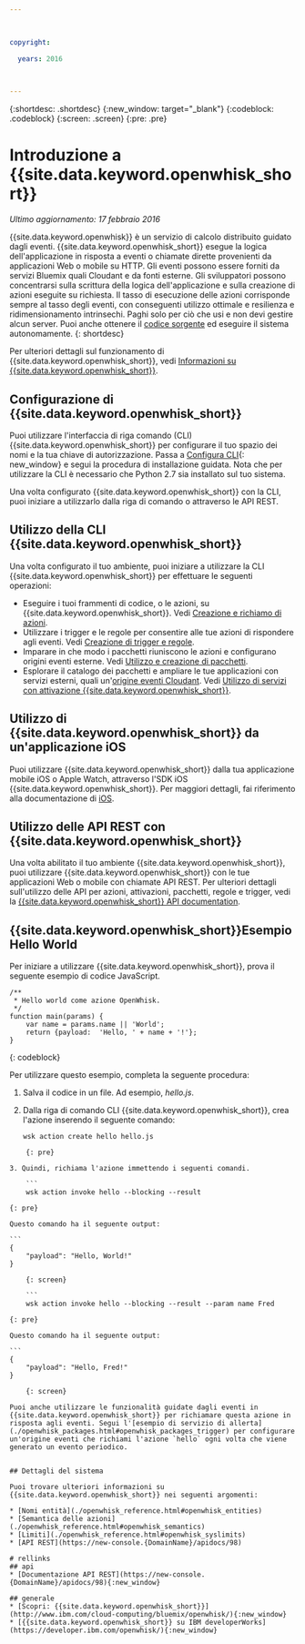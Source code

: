 ```yaml
---

 

copyright:

  years: 2016

 

---
```


{:shortdesc: .shortdesc}
{:new_window: target="_blank"}
{:codeblock: .codeblock}
{:screen: .screen}
{:pre: .pre}

# Introduzione a {{site.data.keyword.openwhisk_short}}
*Ultimo aggiornamento: 17 febbraio 2016*

{{site.data.keyword.openwhisk}} è un servizio di calcolo distribuito guidato dagli eventi. {{site.data.keyword.openwhisk_short}} esegue la logica dell'applicazione in risposta a eventi o chiamate dirette provenienti da applicazioni Web o mobile su HTTP. Gli eventi possono essere forniti da servizi Bluemix quali Cloudant e da fonti esterne. Gli sviluppatori possono concentrarsi sulla scrittura della logica dell'applicazione e sulla creazione di azioni eseguite su richiesta. Il tasso di esecuzione delle azioni corrisponde sempre al tasso degli eventi, con conseguenti utilizzo ottimale e resilienza e ridimensionamento intrinsechi. Paghi solo per ciò che usi e non devi gestire alcun server. Puoi anche ottenere il [codice sorgente](https://github.com/openwhisk/openwhisk) ed eseguire il sistema autonomamente.
{: shortdesc}

Per ulteriori dettagli sul funzionamento di {{site.data.keyword.openwhisk_short}}, vedi [Informazioni su {{site.data.keyword.openwhisk_short}}](./openwhisk_about.html).

## Configurazione di {{site.data.keyword.openwhisk_short}}
Puoi utilizzare l'interfaccia di riga comando (CLI) {{site.data.keyword.openwhisk_short}} per configurare il tuo spazio dei nomi e la tua chiave di autorizzazione. Passa a [Configura CLI](https://console.{DomainName}/openwhisk/cli){: new_window} e segui la procedura di installazione guidata. Nota che per utilizzare la CLI è necessario che Python 2.7 sia installato sul tuo sistema.

Una volta configurato {{site.data.keyword.openwhisk_short}} con la CLI, puoi iniziare a utilizzarlo dalla riga di comando o attraverso le API REST.

## Utilizzo della CLI {{site.data.keyword.openwhisk_short}}
Una volta configurato il tuo ambiente, puoi iniziare a utilizzare la CLI {{site.data.keyword.openwhisk_short}} per effettuare le seguenti operazioni:

* Eseguire i tuoi frammenti di codice, o le azioni, su {{site.data.keyword.openwhisk_short}}. Vedi [Creazione e richiamo di azioni](./openwhisk_actions.html).
* Utilizzare i trigger e le regole per consentire alle tue azioni di rispondere agli eventi. Vedi [Creazione di trigger e regole](./openwhisk_triggers_rules.html).
* Imparare in che modo i pacchetti riuniscono le azioni e configurano origini eventi esterne. Vedi [Utilizzo e creazione di pacchetti](./openwhisk_packages.html).
* Esplorare il catalogo dei pacchetti e ampliare le tue applicazioni con servizi esterni, quali un'[origine eventi Cloudant](./openwhisk_catalog.html#openwhisk_catalog_cloudant). Vedi [Utilizzo di servizi con attivazione {{site.data.keyword.openwhisk_short}}](./openwhisk_catalog.html).


## Utilizzo di {{site.data.keyword.openwhisk_short}} da un'applicazione iOS
Puoi utilizzare {{site.data.keyword.openwhisk_short}} dalla tua applicazione mobile iOS o Apple Watch, attraverso l'SDK iOS {{site.data.keyword.openwhisk_short}}. Per maggiori dettagli, fai riferimento alla documentazione di [iOS](./openwhisk_mobile_sdk.html).

## Utilizzo delle API REST con {{site.data.keyword.openwhisk_short}}
Una volta abilitato il tuo ambiente {{site.data.keyword.openwhisk_short}}, puoi utilizzare {{site.data.keyword.openwhisk_short}} con le tue applicazioni Web o mobile con chiamate API REST. Per ulteriori dettagli sull'utilizzo delle API per azioni, attivazioni, pacchetti, regole e trigger, vedi la [{{site.data.keyword.openwhisk_short}} API documentation](https://new-console.{DomainName}/apidocs/98).

## {{site.data.keyword.openwhisk_short}}Esempio Hello World
Per iniziare a utilizzare {{site.data.keyword.openwhisk_short}}, prova il seguente esempio di codice JavaScript.

```
/**
 * Hello world come azione OpenWhisk.
 */
function main(params) {
    var name = params.name || 'World';
    return {payload:  'Hello, ' + name + '!'};
}
```
{: codeblock}

Per utilizzare questo esempio, completa la seguente procedura:

1. Salva il codice in un file. Ad esempio, *hello.js*.

2. Dalla riga di comando CLI {{site.data.keyword.openwhisk_short}}, crea l'azione inserendo il seguente comando:

    ```
    wsk action create hello hello.js
```
    {: pre}

3. Quindi, richiama l'azione immettendo i seguenti comandi.

    ```
    wsk action invoke hello --blocking --result
```
    {: pre}  

    Questo comando ha il seguente output:

    ```
    {
        "payload": "Hello, World!"
    }
```
    {: screen}

    ```
    wsk action invoke hello --blocking --result --param name Fred
```
    {: pre}  

    Questo comando ha il seguente output:

    ```
    {
        "payload": "Hello, Fred!"
    }
```
    {: screen}

Puoi anche utilizzare le funzionalità guidate dagli eventi in {{site.data.keyword.openwhisk_short}} per richiamare questa azione in risposta agli eventi. Segui l'[esempio di servizio di allerta](./openwhisk_packages.html#openwhisk_packages_trigger) per configurare un'origine eventi che richiami l'azione `hello` ogni volta che viene generato un evento periodico.


## Dettagli del sistema

Puoi trovare ulteriori informazioni su {{site.data.keyword.openwhisk_short}} nei seguenti argomenti:

* [Nomi entità](./openwhisk_reference.html#openwhisk_entities)
* [Semantica delle azioni](./openwhisk_reference.html#openwhisk_semantics)
* [Limiti](./openwhisk_reference.html#openwhisk_syslimits)
* [API REST](https://new-console.{DomainName}/apidocs/98)

# rellinks
## api
* [Documentazione API REST](https://new-console.{DomainName}/apidocs/98){:new_window}

## generale
* [Scopri: {{site.data.keyword.openwhisk_short}}](http://www.ibm.com/cloud-computing/bluemix/openwhisk/){:new_window}
* [{{site.data.keyword.openwhisk_short}} su IBM developerWorks](https://developer.ibm.com/openwhisk/){:new_window}
